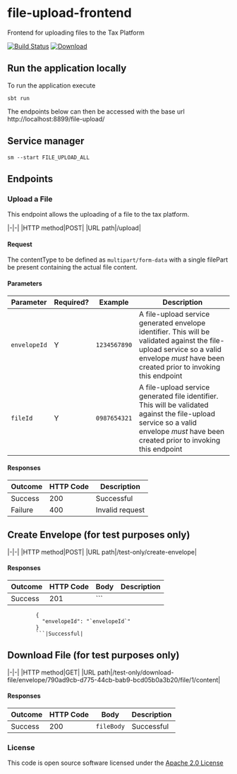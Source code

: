 # file-upload-frontend

Frontend for uploading files to the Tax Platform

[![Build Status](https://travis-ci.org/hmrc/file-upload-frontend.svg?branch=master)](https://travis-ci.org/hmrc/file-upload-frontend) [ ![Download](https://api.bintray.com/packages/hmrc/releases/file-upload-frontend/images/download.svg) ](https://bintray.com/hmrc/releases/file-upload-frontend/_latestVersion)

## Run the application locally

To run the application execute

```
sbt run
```

The endpoints below can then be accessed with the base url http://localhost:8899/file-upload/

## Service manager

```
sm --start FILE_UPLOAD_ALL
```

## Endpoints

### Upload a File

This endpoint allows the uploading of a file to the tax platform.

|-|-|
|HTTP method|POST|
|URL path|/upload|

#### Request

The contentType to be defined as `multipart/form-data` with a single filePart be present containing the actual file content.

#### Parameters

|Parameter|Required?|Example|Description|
|---|---|---|---|
|`envelopeId`|Y|`1234567890`|A file-upload service generated envelope identifier. This will be validated against the file-upload service so a valid envelope *must* have been created prior to invoking this endpoint|
|`fileId`|Y|`0987654321`|A file-upload service generated file identifier. This will be validated against the file-upload service so a valid envelope *must* have been created prior to invoking this endpoint|

#### Responses

|Outcome|HTTP Code|Description|
|---|---|---|
|Success|200|Successful|
|Failure|400|Invalid request|

## Create Envelope (for test purposes only)

|-|-|
|HTTP method|POST|
|URL path|/test-only/create-envelope|

#### Responses

|Outcome|HTTP Code|Body|Description|
|---|---|---|---|
|Success|201|```
             {
               "envelopeId": "`envelopeId`"
             }
             ```|Successful|

## Download File (for test purposes only)

|-|-|
|HTTP method|GET|
|URL path|/test-only/download-file/envelope/790ad9cb-d775-44cb-bab9-bcd05b0a3b20/file/1/content|

#### Responses

|Outcome|HTTP Code|Body|Description|
|---|---|---|---|
|Success|200|`fileBody`|Successful|
             
### License

This code is open source software licensed under the [Apache 2.0 License]("http://www.apache.org/licenses/LICENSE-2.0.html")
